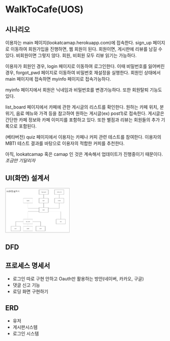 # WalkToCafe(UOS)

## 시나리오
이용자는 main 페이지(lookatcamap.herokuapp.com)에 접속한다. 
sign_up 페이지로 이동하여 회원가입을 진행하면, 웹 회원이 된다.
회원이면, 게시판에 리뷰를 남길 수 있다. 비회원이면 그렇지 않다.
회원, 비회원 모두 리뷰 읽기는 가능하다.

이용자가 회원인 경우, login 페이지로 이동하여 로그인한다. 
이때 비밀번호를 잃어버린 경우, forgot_pwd 페이지로 이동하여 비밀번호 재설정을 실행한다.
회원인 상태에서 main 페이지에 접속하면 myinfo 페이지로 접속가능하다.

myinfo 페이지에서 회원은 닉네임과 비밀번호를 변경가능하다.
또한 회원탈퇴 기능도 있다.

list_board 페이지에서 카페에 관한 게시글의 리스트를 확인한다.
원하는 카페 위치, 분위기, 음료 메뉴와 가격 등을 참고하여 원하는 게시글(ex) post1)로 접속한다.
게시글은 간단한 카페 정보와 카페 이미지를 포함하고 있다. 
또한 별점과 리뷰는 회원들의 추가 기록으로 포함된다.

(베타버전) quiz 페이지에서 이용자는 카페나 커피 관련 테스트를 참여한다.
이용자의 MBTI 테스트 결과를 바탕으로 이용자의 적합한 커피를 추천한다.

아직, lookatcamap 혹은 camap 인 것은 계속해서 업데이트가 진행중이기 때문이다. _조금만 기달리자_

## UI(화면) 설계서
<img src="design_UI\SimpleUI.png" width="40%" height="30%" title="UI(화면) 설계서" alt="간단한 UI 설계서"></img>

## DFD

## 프로세스 명세서
- 로그인 따로 구현 안하고 Oauth만 활용하는 방안(네이버, 카카오, 구글)
- 댓글 신고 기능
- 로딩 화면 구현하기

## ERD
- 유저
- 게시판시스템
- 로그인 시스템 